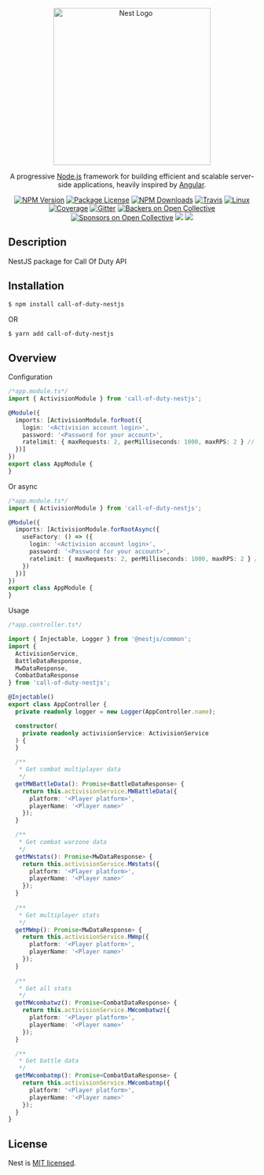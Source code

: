 <p align="center">
  <a href="http://nestjs.com/" target="blank"><img src="https://nestjs.com/img/logo_text.svg" width="320" alt="Nest Logo" /></a>
</p>

[travis-image]: https://api.travis-ci.org/nestjs/nest.svg?branch=master
[travis-url]: https://travis-ci.org/nestjs/nest
[linux-image]: https://img.shields.io/travis/nestjs/nest/master.svg?label=linux
[linux-url]: https://travis-ci.org/nestjs/nest
  
  <p align="center">A progressive <a href="http://nodejs.org" target="blank">Node.js</a> framework for building efficient and scalable server-side applications, heavily inspired by <a href="https://angular.io" target="blank">Angular</a>.</p>
    <p align="center">
<a href="https://www.npmjs.com/~nestjscore"><img src="https://img.shields.io/npm/v/@nestjs/core.svg" alt="NPM Version" /></a>
<a href="https://www.npmjs.com/~nestjscore"><img src="https://img.shields.io/npm/l/@nestjs/core.svg" alt="Package License" /></a>
<a href="https://www.npmjs.com/~nestjscore"><img src="https://img.shields.io/npm/dm/@nestjs/core.svg" alt="NPM Downloads" /></a>
<a href="https://travis-ci.org/nestjs/nest"><img src="https://api.travis-ci.org/nestjs/nest.svg?branch=master" alt="Travis" /></a>
<a href="https://travis-ci.org/nestjs/nest"><img src="https://img.shields.io/travis/nestjs/nest/master.svg?label=linux" alt="Linux" /></a>
<a href="https://coveralls.io/github/nestjs/nest?branch=master"><img src="https://coveralls.io/repos/github/nestjs/nest/badge.svg?branch=master#5" alt="Coverage" /></a>
<a href="https://gitter.im/nestjs/nestjs?utm_source=badge&utm_medium=badge&utm_campaign=pr-badge&utm_content=body_badge"><img src="https://badges.gitter.im/nestjs/nestjs.svg" alt="Gitter" /></a>
<a href="https://opencollective.com/nest#backer"><img src="https://opencollective.com/nest/backers/badge.svg" alt="Backers on Open Collective" /></a>
<a href="https://opencollective.com/nest#sponsor"><img src="https://opencollective.com/nest/sponsors/badge.svg" alt="Sponsors on Open Collective" /></a>
  <a href="https://paypal.me/kamilmysliwiec"><img src="https://img.shields.io/badge/Donate-PayPal-dc3d53.svg"/></a>
  <a href="https://twitter.com/nestframework"><img src="https://img.shields.io/twitter/follow/nestframework.svg?style=social&label=Follow"></a>
</p>
  <!--[![Backers on Open Collective](https://opencollective.com/nest/backers/badge.svg)](https://opencollective.com/nest#backer)
  [![Sponsors on Open Collective](https://opencollective.com/nest/sponsors/badge.svg)](https://opencollective.com/nest#sponsor)-->

## Description

NestJS package for Call Of Duty API

## Installation

```bash
$ npm install call-of-duty-nestjs
```
OR
```bash
$ yarn add call-of-duty-nestjs
```

## Overview
Configuration
```typescript
/*app.module.ts*/
import { ActivisionModule } from 'call-of-duty-nestjs';

@Module({
  imports: [ActivisionModule.forRoot({
    login: '<Activision account login>',
    password: '<Password for your account>',
    ratelimit: { maxRequests: 2, perMilliseconds: 1000, maxRPS: 2 } // Optional
  })]
})
export class AppModule {
}
```
Or async
```typescript
/*app.module.ts*/
import { ActivisionModule } from 'call-of-duty-nestjs';

@Module({
  imports: [ActivisionModule.forRootAsync({
    useFactory: () => ({
      login: '<Activision account login>',
      password: '<Password for your account>',
      ratelimit: { maxRequests: 2, perMilliseconds: 1000, maxRPS: 2 } // Optional
    })
  })]
})
export class AppModule {
}
```
Usage
```typescript
/*app.controller.ts*/

import { Injectable, Logger } from '@nestjs/common';
import { 
  ActivisionService,
  BattleDataResponse,
  MwDataResponse,
  CombatDataResponse
} from 'call-of-duty-nestjs';

@Injectable()
export class AppController {
  private readonly logger = new Logger(AppController.name);

  constructor(
    private readonly activisionService: ActivisionService
  ) {
  }

  /**
   * Get combat multiplayer data
   */
  getMWBattleData(): Promise<BattleDataResponse> {
    return this.activisionService.MWBattleData({
      platform: '<Player platform>',
      playerName: '<Player name>'
    });
  }

  /**
   * Get combat warzone data
   */
  getMWstats(): Promise<MwDataResponse> {
    return this.activisionService.MWstats({
      platform: '<Player platform>',
      playerName: '<Player name>'
    });
  }
  
  /**
   * Get multiplayer stats
   */
  getMWmp(): Promise<MwDataResponse> {
    return this.activisionService.MWmp({
      platform: '<Player platform>',
      playerName: '<Player name>'
    });
  }
  
  /**
   * Get all stats
   */
  getMWcombatwz(): Promise<CombatDataResponse> {
    return this.activisionService.MWcombatwz({
      platform: '<Player platform>',
      playerName: '<Player name>'
    });
  }

  /**
   * Get battle data
   */
  getMWcombatmp(): Promise<CombatDataResponse> {
    return this.activisionService.MWcombatmp({
      platform: '<Player platform>',
      playerName: '<Player name>'
    });
  }
}
```

## License

  Nest is [MIT licensed](LICENSE).
